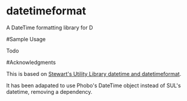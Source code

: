 # datetimeformat
A DateTime formatting library for D

#Sample Usage

Todo

#Acknowledgments

This is based on [Stewart's Utility Library datetime and datetimeformat](http://pr.stewartsplace.org.uk/d/sutil/doc/datetimeformat.html).

It has been adapated to use Phobo's DateTime object instead of SUL's datetime, removing a dependency.
